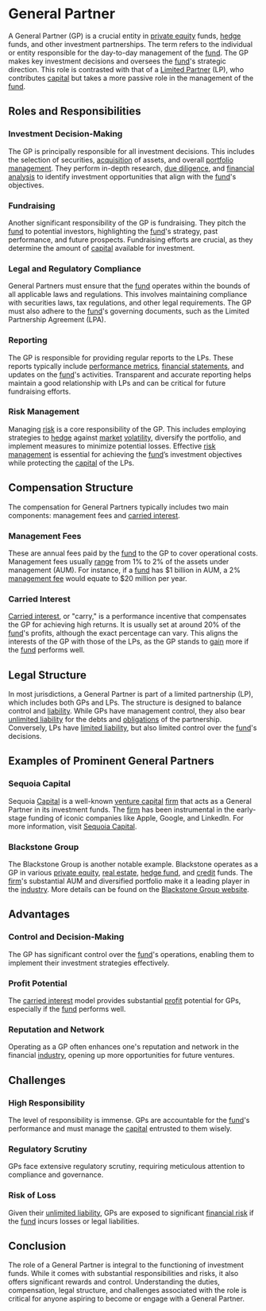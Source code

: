 # General Partner

A General Partner (GP) is a crucial entity in [private equity](../p/private_equity.md) funds, [hedge](../h/hedge.md) funds, and other investment partnerships. The term refers to the individual or entity responsible for the day-to-day management of the [fund](../f/fund.md). The GP makes key investment decisions and oversees the [fund](../f/fund.md)'s strategic direction. This role is contrasted with that of a [Limited Partner](../l/limited_partner.md) (LP), who contributes [capital](../c/capital.md) but takes a more passive role in the management of the [fund](../f/fund.md).

## Roles and Responsibilities

### Investment Decision-Making

The GP is principally responsible for all investment decisions. This includes the selection of securities, [acquisition](../a/acquisition.md) of assets, and overall [portfolio management](../p/par.md). They perform in-depth research, [due diligence](../d/due_diligence.md), and [financial analysis](../f/financial_analysis.md) to identify investment opportunities that align with the [fund](../f/fund.md)'s objectives.

### Fundraising

Another significant responsibility of the GP is fundraising. They pitch the [fund](../f/fund.md) to potential investors, highlighting the [fund](../f/fund.md)'s strategy, past performance, and future prospects. Fundraising efforts are crucial, as they determine the amount of [capital](../c/capital.md) available for investment.

### Legal and Regulatory Compliance

General Partners must ensure that the [fund](../f/fund.md) operates within the bounds of all applicable laws and regulations. This involves maintaining compliance with securities laws, tax regulations, and other legal requirements. The GP must also adhere to the [fund](../f/fund.md)'s governing documents, such as the Limited Partnership Agreement (LPA).

### Reporting

The GP is responsible for providing regular reports to the LPs. These reports typically include [performance metrics](../p/performance_metrics.md), [financial statements](../f/financial_statements.md), and updates on the [fund](../f/fund.md)'s activities. Transparent and accurate reporting helps maintain a good relationship with LPs and can be critical for future fundraising efforts.

### Risk Management

Managing [risk](../r/risk.md) is a core responsibility of the GP. This includes employing strategies to [hedge](../h/hedge.md) against [market](../m/market.md) [volatility](../v/volatility.md), diversify the portfolio, and implement measures to minimize potential losses. Effective [risk management](../r/risk_management.md) is essential for achieving the [fund](../f/fund.md)’s investment objectives while protecting the [capital](../c/capital.md) of the LPs.

## Compensation Structure

The compensation for General Partners typically includes two main components: management fees and [carried interest](../c/carried_interest.md).

### Management Fees

These are annual fees paid by the [fund](../f/fund.md) to the GP to cover operational costs. Management fees usually [range](../r/range.md) from 1% to 2% of the assets under management (AUM). For instance, if a [fund](../f/fund.md) has $1 billion in AUM, a 2% [management fee](../m/management_fee.md) would equate to $20 million per year.

### Carried Interest

[Carried interest](../c/carried_interest.md), or "carry," is a performance incentive that compensates the GP for achieving high returns. It is usually set at around 20% of the [fund](../f/fund.md)'s profits, although the exact percentage can vary. This aligns the interests of the GP with those of the LPs, as the GP stands to [gain](../g/gain.md) more if the [fund](../f/fund.md) performs well.

## Legal Structure

In most jurisdictions, a General Partner is part of a limited partnership (LP), which includes both GPs and LPs. The structure is designed to balance control and [liability](../l/liability.md). While GPs have management control, they also bear [unlimited liability](../u/unlimited_liability.md) for the debts and [obligations](../o/obligation.md) of the partnership. Conversely, LPs have [limited liability](../l/limited_liability.md), but also limited control over the [fund](../f/fund.md)'s decisions.

## Examples of Prominent General Partners

### Sequoia Capital

Sequoia [Capital](../c/capital.md) is a well-known [venture capital](../v/venture_capital.md) [firm](../f/firm.md) that acts as a General Partner in its investment funds. The [firm](../f/firm.md) has been instrumental in the early-stage funding of iconic companies like Apple, Google, and LinkedIn. For more information, visit [Sequoia Capital](https://www.sequoiacap.com/).

### Blackstone Group

The Blackstone Group is another notable example. Blackstone operates as a GP in various [private equity](../p/private_equity.md), [real estate](../r/real_estate.md), [hedge fund](../h/hedge_fund.md), and [credit](../c/credit.md) funds. The [firm](../f/firm.md)'s substantial AUM and diversified portfolio make it a leading player in the [industry](../i/industry.md). More details can be found on the [Blackstone Group website](https://www.blackstone.com/).

## Advantages

### Control and Decision-Making

The GP has significant control over the [fund](../f/fund.md)'s operations, enabling them to implement their investment strategies effectively.

### Profit Potential

The [carried interest](../c/carried_interest.md) model provides substantial [profit](../p/profit.md) potential for GPs, especially if the [fund](../f/fund.md) performs well.

### Reputation and Network

Operating as a GP often enhances one's reputation and network in the financial [industry](../i/industry.md), opening up more opportunities for future ventures.

## Challenges

### High Responsibility

The level of responsibility is immense. GPs are accountable for the [fund](../f/fund.md)'s performance and must manage the [capital](../c/capital.md) entrusted to them wisely.

### Regulatory Scrutiny

GPs face extensive regulatory scrutiny, requiring meticulous attention to compliance and governance.

### Risk of Loss

Given their [unlimited liability](../u/unlimited_liability.md), GPs are exposed to significant [financial risk](../f/financial_risk.md) if the [fund](../f/fund.md) incurs losses or legal liabilities.

## Conclusion

The role of a General Partner is integral to the functioning of investment funds. While it comes with substantial responsibilities and risks, it also offers significant rewards and control. Understanding the duties, compensation, legal structure, and challenges associated with the role is critical for anyone aspiring to become or engage with a General Partner.